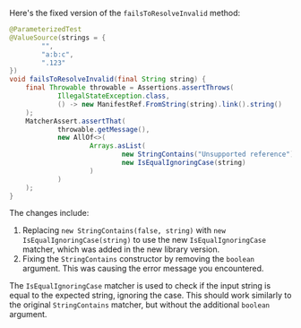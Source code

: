 Here's the fixed version of the `failsToResolveInvalid` method:

```java
@ParameterizedTest
@ValueSource(strings = {
        "",
        "a:b:c",
        ".123"
})
void failsToResolveInvalid(final String string) {
    final Throwable throwable = Assertions.assertThrows(
            IllegalStateException.class,
            () -> new ManifestRef.FromString(string).link().string()
    );
    MatcherAssert.assertThat(
            throwable.getMessage(),
            new AllOf<>(
                    Arrays.asList(
                            new StringContains("Unsupported reference"),
                            new IsEqualIgnoringCase(string)
                    )
            )
    );
}
```

The changes include:

1. Replacing `new StringContains(false, string)` with `new IsEqualIgnoringCase(string)` to use the new `IsEqualIgnoringCase` matcher, which was added in the new library version.
2. Fixing the `StringContains` constructor by removing the `boolean` argument. This was causing the error message you encountered.

The `IsEqualIgnoringCase` matcher is used to check if the input string is equal to the expected string, ignoring the case. This should work similarly to the original `StringContains` matcher, but without the additional `boolean` argument.